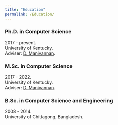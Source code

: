 ```yaml
---
title: "Education"
permalink: /Education/
---
```


<!-- {% include base_path %} -->

### Ph.D. in Computer Science
2017 - present. <br>
University of Kentucky. <br>
Adviser: [D. Manivannan](http://www.cs.uky.edu/~manivann/).

### M.Sc. in Computer Science
2017 - 2022. <br>
University of Kentucky. <br>
Adviser: [D. Manivannan](http://www.cs.uky.edu/~manivann/).

### B.Sc. in Computer Science and Engineering
2008 - 2014. <br>
University of Chittagong, Bangladesh.<br>
